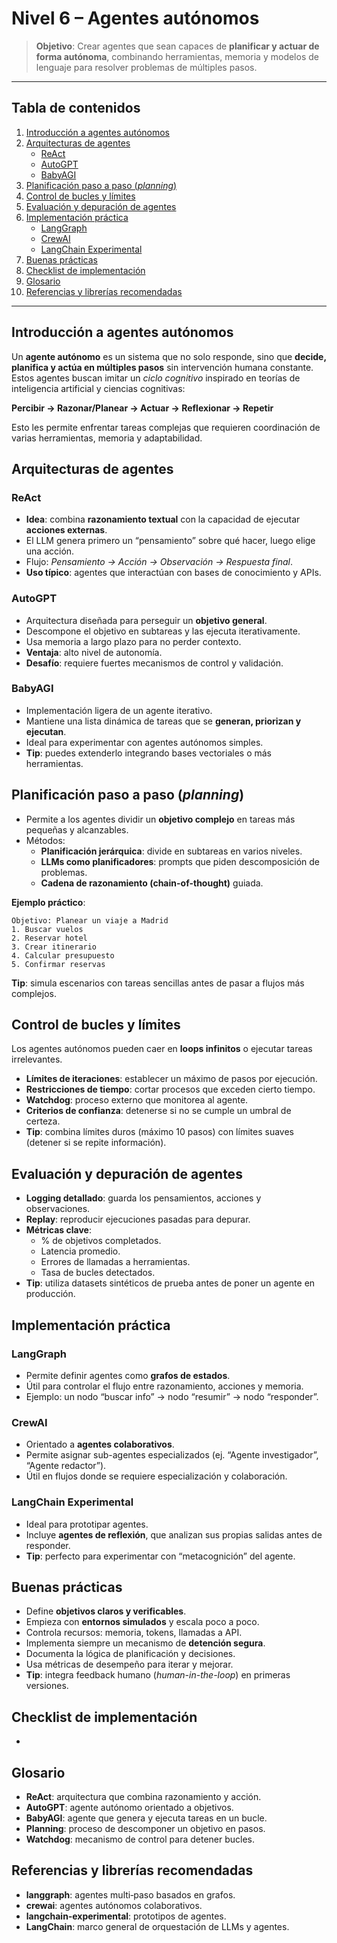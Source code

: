 # Nivel 6 – Agentes autónomos

> **Objetivo**: Crear agentes que sean capaces de **planificar y actuar de forma autónoma**, combinando herramientas, memoria y modelos de lenguaje para resolver problemas de múltiples pasos.

---

## Tabla de contenidos

1. [Introducción a agentes autónomos](#introducción-a-agentes-autónomos)
2. [Arquitecturas de agentes](#arquitecturas-de-agentes)
   - [ReAct](#react)
   - [AutoGPT](#autogpt)
   - [BabyAGI](#babyagi)
3. [Planificación paso a paso (](#planificación-paso-a-paso-planning)[*planning*](#planificación-paso-a-paso-planning)[)](#planificación-paso-a-paso-planning)
4. [Control de bucles y límites](#control-de-bucles-y-límites)
5. [Evaluación y depuración de agentes](#evaluación-y-depuración-de-agentes)
6. [Implementación práctica](#implementación-práctica)
   - [LangGraph](#langgraph)
   - [CrewAI](#crewai)
   - [LangChain Experimental](#langchain-experimental)
7. [Buenas prácticas](#buenas-prácticas)
8. [Checklist de implementación](#checklist-de-implementación)
9. [Glosario](#glosario)
10. [Referencias y librerías recomendadas](#referencias-y-librerías-recomendadas)

---

## Introducción a agentes autónomos

Un **agente autónomo** es un sistema que no solo responde, sino que **decide, planifica y actúa en múltiples pasos** sin intervención humana constante. Estos agentes buscan imitar un *ciclo cognitivo* inspirado en teorías de inteligencia artificial y ciencias cognitivas:

**Percibir → Razonar/Planear → Actuar → Reflexionar → Repetir**

Esto les permite enfrentar tareas complejas que requieren coordinación de varias herramientas, memoria y adaptabilidad.

## Arquitecturas de agentes

### ReAct

- **Idea**: combina **razonamiento textual** con la capacidad de ejecutar **acciones externas**.
- El LLM genera primero un “pensamiento” sobre qué hacer, luego elige una acción.
- Flujo: *Pensamiento → Acción → Observación → Respuesta final*.
- **Uso típico**: agentes que interactúan con bases de conocimiento y APIs.

### AutoGPT

- Arquitectura diseñada para perseguir un **objetivo general**.
- Descompone el objetivo en subtareas y las ejecuta iterativamente.
- Usa memoria a largo plazo para no perder contexto.
- **Ventaja**: alto nivel de autonomía.
- **Desafío**: requiere fuertes mecanismos de control y validación.

### BabyAGI

- Implementación ligera de un agente iterativo.
- Mantiene una lista dinámica de tareas que se **generan, priorizan y ejecutan**.
- Ideal para experimentar con agentes autónomos simples.
- **Tip**: puedes extenderlo integrando bases vectoriales o más herramientas.

## Planificación paso a paso (*planning*)

- Permite a los agentes dividir un **objetivo complejo** en tareas más pequeñas y alcanzables.
- Métodos:
  - **Planificación jerárquica**: divide en subtareas en varios niveles.
  - **LLMs como planificadores**: prompts que piden descomposición de problemas.
  - **Cadena de razonamiento (chain-of-thought)** guiada.

**Ejemplo práctico**:

```text
Objetivo: Planear un viaje a Madrid
1. Buscar vuelos
2. Reservar hotel
3. Crear itinerario
4. Calcular presupuesto
5. Confirmar reservas
```

**Tip**: simula escenarios con tareas sencillas antes de pasar a flujos más complejos.

## Control de bucles y límites

Los agentes autónomos pueden caer en **loops infinitos** o ejecutar tareas irrelevantes.

- **Límites de iteraciones**: establecer un máximo de pasos por ejecución.
- **Restricciones de tiempo**: cortar procesos que exceden cierto tiempo.
- **Watchdog**: proceso externo que monitorea al agente.
- **Criterios de confianza**: detenerse si no se cumple un umbral de certeza.
- **Tip**: combina límites duros (máximo 10 pasos) con límites suaves (detener si se repite información).

## Evaluación y depuración de agentes

- **Logging detallado**: guarda los pensamientos, acciones y observaciones.
- **Replay**: reproducir ejecuciones pasadas para depurar.
- **Métricas clave**:
  - % de objetivos completados.
  - Latencia promedio.
  - Errores de llamadas a herramientas.
  - Tasa de bucles detectados.
- **Tip**: utiliza datasets sintéticos de prueba antes de poner un agente en producción.

## Implementación práctica

### LangGraph

- Permite definir agentes como **grafos de estados**.
- Útil para controlar el flujo entre razonamiento, acciones y memoria.
- Ejemplo: un nodo “buscar info” → nodo “resumir” → nodo “responder”.

### CrewAI

- Orientado a **agentes colaborativos**.
- Permite asignar sub-agentes especializados (ej. “Agente investigador”, “Agente redactor”).
- Útil en flujos donde se requiere especialización y colaboración.

### LangChain Experimental

- Ideal para prototipar agentes.
- Incluye **agentes de reflexión**, que analizan sus propias salidas antes de responder.
- **Tip**: perfecto para experimentar con “metacognición” del agente.

## Buenas prácticas

- Define **objetivos claros y verificables**.
- Empieza con **entornos simulados** y escala poco a poco.
- Controla recursos: memoria, tokens, llamadas a API.
- Implementa siempre un mecanismo de **detención segura**.
- Documenta la lógica de planificación y decisiones.
- Usa métricas de desempeño para iterar y mejorar.
- **Tip**: integra feedback humano (*human-in-the-loop*) en primeras versiones.

## Checklist de implementación

-

## Glosario

- **ReAct**: arquitectura que combina razonamiento y acción.
- **AutoGPT**: agente autónomo orientado a objetivos.
- **BabyAGI**: agente que genera y ejecuta tareas en un bucle.
- **Planning**: proceso de descomponer un objetivo en pasos.
- **Watchdog**: mecanismo de control para detener bucles.

## Referencias y librerías recomendadas

- **langgraph**: agentes multi‑paso basados en grafos.
- **crewai**: agentes autónomos colaborativos.
- **langchain‑experimental**: prototipos de agentes.
- **LangChain**: marco general de orquestación de LLMs y agentes.

